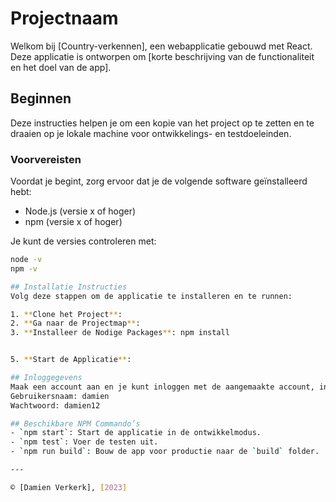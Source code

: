 # Projectnaam

Welkom bij [Country-verkennen], een webapplicatie gebouwd met React. Deze applicatie is ontworpen om [korte beschrijving van de functionaliteit en het doel van de app].

## Beginnen

Deze instructies helpen je om een kopie van het project op te zetten en te draaien op je lokale machine voor ontwikkelings- en testdoeleinden.

### Voorvereisten

Voordat je begint, zorg ervoor dat je de volgende software geïnstalleerd hebt:

- Node.js (versie x of hoger)
- npm (versie x of hoger)

Je kunt de versies controleren met:

```bash
node -v
npm -v

## Installatie Instructies
Volg deze stappen om de applicatie te installeren en te runnen:

1. **Clone het Project**: 
2. **Ga naar de Projectmap**:
3. **Installeer de Nodige Packages**: npm install


5. **Start de Applicatie**:

## Inloggegevens
Maak een account aan en je kunt inloggen met de aangemaakte account, indien dit niet werkt:
Gebruikersnaam: damien
Wachtwoord: damien12

## Beschikbare NPM Commando’s
- `npm start`: Start de applicatie in de ontwikkelmodus.
- `npm test`: Voer de testen uit.
- `npm run build`: Bouw de app voor productie naar de `build` folder.

---

© [Damien Verkerk], [2023]
